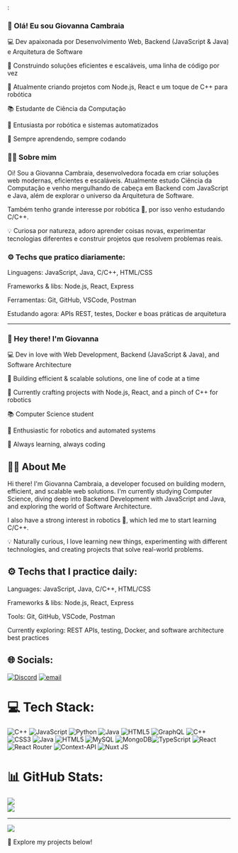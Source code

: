 :

### 👋 Olá! Eu sou Giovanna Cambraia
💻 Dev apaixonada por Desenvolvimento Web, Backend (JavaScript & Java) e Arquitetura de Software

🚀 Construindo soluções eficientes e escaláveis, uma linha de código por vez

🔧 Atualmente criando projetos com Node.js, React e um toque de C++ para robótica

📚 Estudante de Ciência da Computação 

🤖 Entusiasta por robótica e sistemas automatizados

🎯 Sempre aprendendo, sempre codando

### 👩‍💻 Sobre mim
Oi! Sou a Giovanna Cambraia, desenvolvedora focada em criar soluções web modernas, eficientes e escaláveis.
Atualmente estudo Ciência da Computação e venho mergulhando de cabeça em Backend com JavaScript e Java, além de explorar o universo da Arquitetura de Software.

Também tenho grande interesse por robótica 🤖, por isso venho estudando C/C++.

💡 Curiosa por natureza, adoro aprender coisas novas, experimentar tecnologias diferentes e construir projetos que resolvem problemas reais.

### ⚙️ Techs que pratico diariamente:
Linguagens: JavaScript, Java, C/C++, HTML/CSS

Frameworks & libs: Node.js, React, Express

Ferramentas: Git, GitHub, VSCode, Postman

Estudando agora: APIs REST, testes, Docker e boas práticas de arquitetura

---

### 👋 Hey there! I'm Giovanna 

💻 Dev in love with Web Development, Backend (JavaScript & Java), and Software Architecture

🚀 Building efficient & scalable solutions, one line of code at a time

🔧 Currently crafting projects with Node.js, React, and a pinch of C++ for robotics

📚 Computer Science student 

🤖 Enthusiastic for robotics and automated systems

🎯 Always learning, always coding

## 👩‍💻 About Me
Hi there! I'm Giovanna Cambraia, a developer focused on building modern, efficient, and scalable web solutions.
I'm currently studying Computer Science, diving deep into Backend Development with JavaScript and Java, and exploring the world of Software Architecture.

I also have a strong interest in robotics 🤖, which led me to start learning C/C++.

💡 Naturally curious, I love learning new things, experimenting with different technologies, and creating projects that solve real-world problems.

## ⚙️ Techs that I practice daily:
Languages: JavaScript, Java, C/C++, HTML/CSS

Frameworks & libs: Node.js, React, Express

Tools: Git, GitHub, VSCode, Postman

Currently exploring: REST APIs, testing, Docker, and software architecture best practices


## 🌐 Socials:

[![Discord](https://img.shields.io/badge/Discord-%237289DA.svg?logo=discord&logoColor=white)](https://discord.gg/mssuicide_sheep) [![email](https://img.shields.io/badge/Email-D14836?logo=gmail&logoColor=white)](mailto:giovannacambraia8@gmail.con) 

# 💻 Tech Stack:

![C++](https://img.shields.io/badge/c++-%2300599C.svg?style=for-the-badge&logo=c%2B%2B&logoColor=white) ![JavaScript](https://img.shields.io/badge/javascript-%23323330.svg?style=for-the-badge&logo=javascript&logoColor=%23F7DF1E) ![Python](https://img.shields.io/badge/python-3670A0?style=for-the-badge&logo=python&logoColor=ffdd54) ![Java](https://img.shields.io/badge/java-%23ED8B00.svg?style=for-the-badge&logo=openjdk&logoColor=white) ![HTML5](https://img.shields.io/badge/html5-%23E34F26.svg?style=for-the-badge&logo=html5&logoColor=white) ![GraphQL](https://img.shields.io/badge/-GraphQL-E10098?style=for-the-badge&logo=graphql&logoColor=white) ![C++](https://img.shields.io/badge/c++-%2300599C.svg?style=for-the-badge&logo=c%2B%2B&logoColor=white) ![CSS3](https://img.shields.io/badge/css3-%231572B6.svg?style=for-the-badge&logo=css3&logoColor=white) ![Java](https://img.shields.io/badge/java-%23ED8B00.svg?style=for-the-badge&logo=openjdk&logoColor=white) ![HTML5](https://img.shields.io/badge/html5-%23E34F26.svg?style=for-the-badge&logo=html5&logoColor=white) ![MySQL](https://img.shields.io/badge/mysql-4479A1.svg?style=for-the-badge&logo=mysql&logoColor=white) ![MongoDB](https://img.shields.io/badge/MongoDB-%234ea94b.svg?style=for-the-badge&logo=mongodb&logoColor=white)![TypeScript](https://img.shields.io/badge/typescript-%23007ACC.svg?style=for-the-badge&logo=typescript&logoColor=white) ![React](https://img.shields.io/badge/react-%2320232a.svg?style=for-the-badge&logo=react&logoColor=%2361DAFB) ![React Router](https://img.shields.io/badge/React_Router-CA4245?style=for-the-badge&logo=react-router&logoColor=white) ![Context-API](https://img.shields.io/badge/Context--Api-000000?style=for-the-badge&logo=react) ![Nuxt JS](https://img.shields.io/badge/Nuxt-002E3B?style=for-the-badge&logo=nuxt.js&logoColor=#00DC82)

# 📊 GitHub Stats:

![](https://nirzak-streak-stats.vercel.app/?user=giovanna-cambraia&theme=dark&hide_border=false)<br/>
![](https://github-readme-stats.vercel.app/api/top-langs/?username=giovanna-cambraia&theme=dark&hide_border=false&include_all_commits=false&count_private=false&layout=compact)

---
[![](https://visitcount.itsvg.in/api?id=giovanna-cambraia&icon=0&color=11)](https://visitcount.itsvg.in)

<!-- Proudly created with GPRM ( https://gprm.itsvg.in ) -->

🐙 Explore my projects below!
